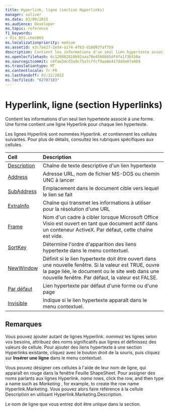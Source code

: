 ```yaml
---
title: Hyperlink, ligne (section Hyperlinks)
manager: soliver
ms.date: 03/09/2015
ms.audience: Developer
ms.topic: reference
f1_keywords:
- Vis_DSS.chm3065
ms.localizationpriority: medium
ms.assetid: e3c7ae27-2e54-a174-4fb3-d16093faf759
description: Contient les informations d'un seul lien hypertexte associé à une forme. Une forme contient une ligne Hyperlink pour chaque lien hypertexte.
ms.openlocfilehash: 6c120082810b92aaa78e4560bb5df4fa1f3b556a
ms.sourcegitcommit: c0fae34cd3a9c75a7cffcf9ae8e417ddde07a989
ms.translationtype: MT
ms.contentlocale: fr-FR
ms.lasthandoff: 02/12/2022
ms.locfileid: "62787183"
---
```

# <a name="hyperlink-row-hyperlinks-section"></a>Hyperlink, ligne (section Hyperlinks)

Contient les informations d'un seul lien hypertexte associé à une forme. Une forme contient une ligne Hyperlink pour chaque lien hypertexte.
  
Les lignes Hyperlink sont nommées Hyperlink. *et*  contiennent les cellules suivantes. Pour plus de détails, consultez les rubriques spécifiques aux cellules. 
  
|**Cell**|**Description**|
|:-----|:-----|
|[Description](description-cell-hyperlinks-section.md) <br/> |Chaîne de texte descriptive d'un lien hypertexte |
|[Address](address-cell-hyperlinks-section.md) <br/> |Adresse URL, nom de fichier MS-DOS ou chemin UNC à lancer |
|[SubAddress](subaddress-cell-hyperlinks-section.md) <br/> |Emplacement dans le document cible vers lequel le lien se fait |
|[ExtraInfo](extrainfo-cell-hyperlinks-section.md) <br/> |Chaîne qui transmet les informations à utiliser pour la résolution d'une URL |
|[Frame](frame-cell-hyperlinks-section.md) <br/> |Nom d'un cadre à cibler lorsque Microsoft Office Visio est ouvert en tant que document actif dans un conteneur ActiveX. Par défaut, cette chaîne est vide. |
|[SortKey](sortkey-cell-hyperlinks-section.md) <br/> |Détermine l'ordre d'apparition des liens hypertexte dans le menu contextuel. |
|[NewWindow](newwindow-cell-hyperlinks-section.md) <br/> |Définit si le lien hypertexte doit être ouvert dans une nouvelle fenêtre. Si la valeur est TRUE, ouvre la page liée, le document ou le site web dans une nouvelle fenêtre. Par défaut, la valeur est FALSE. |
|[Par défaut](default-cell-hyperlinks-section.md) <br/> |Lien hypertexte par défaut d'une forme ou d'une page |
|[Invisible](invisible-cell-hyperlinks-section.md) <br/> |Indique si le lien hypertexte apparaît dans le menu contextuel. |
   
## <a name="remarks"></a>Remarques

 Vous pouvez ajouter autant de lignes Hyperlink.  *nommez*  les lignes selon vos besoins, attribuez des noms significatifs aux lignes et définissez des valeurs de cellule. Pour ajouter des liens hypertexte à une section Hyperlinks existante, cliquez avec le bouton droit de la souris, puis cliquez sur **Insérer une ligne** dans le menu contextuel. 
  
Vous pouvez désigner ces cellules à l'aide de leur nom de ligne, qui apparaît en rouge dans la fenêtre Feuille ShapeSheet. Pour assigner des noms parlants aux lignes Hyperlink. *name*  rows, click the row, and then type a name such as  *Marketing*  , for example, to create the row name Hyperlink.Marketing. Vous pouvez alors faire référence à la cellule Description en utilisant Hyperlink.Marketing.Description. 
  
Le nom de ligne que vous entrez doit être unique dans la section.
  

